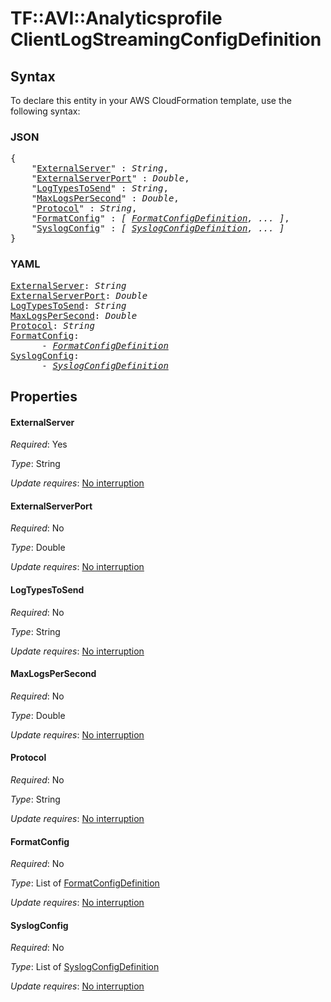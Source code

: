 # TF::AVI::Analyticsprofile ClientLogStreamingConfigDefinition

## Syntax

To declare this entity in your AWS CloudFormation template, use the following syntax:

### JSON

<pre>
{
    "<a href="#externalserver" title="ExternalServer">ExternalServer</a>" : <i>String</i>,
    "<a href="#externalserverport" title="ExternalServerPort">ExternalServerPort</a>" : <i>Double</i>,
    "<a href="#logtypestosend" title="LogTypesToSend">LogTypesToSend</a>" : <i>String</i>,
    "<a href="#maxlogspersecond" title="MaxLogsPerSecond">MaxLogsPerSecond</a>" : <i>Double</i>,
    "<a href="#protocol" title="Protocol">Protocol</a>" : <i>String</i>,
    "<a href="#formatconfig" title="FormatConfig">FormatConfig</a>" : <i>[ <a href="formatconfigdefinition.md">FormatConfigDefinition</a>, ... ]</i>,
    "<a href="#syslogconfig" title="SyslogConfig">SyslogConfig</a>" : <i>[ <a href="syslogconfigdefinition.md">SyslogConfigDefinition</a>, ... ]</i>
}
</pre>

### YAML

<pre>
<a href="#externalserver" title="ExternalServer">ExternalServer</a>: <i>String</i>
<a href="#externalserverport" title="ExternalServerPort">ExternalServerPort</a>: <i>Double</i>
<a href="#logtypestosend" title="LogTypesToSend">LogTypesToSend</a>: <i>String</i>
<a href="#maxlogspersecond" title="MaxLogsPerSecond">MaxLogsPerSecond</a>: <i>Double</i>
<a href="#protocol" title="Protocol">Protocol</a>: <i>String</i>
<a href="#formatconfig" title="FormatConfig">FormatConfig</a>: <i>
      - <a href="formatconfigdefinition.md">FormatConfigDefinition</a></i>
<a href="#syslogconfig" title="SyslogConfig">SyslogConfig</a>: <i>
      - <a href="syslogconfigdefinition.md">SyslogConfigDefinition</a></i>
</pre>

## Properties

#### ExternalServer

_Required_: Yes

_Type_: String

_Update requires_: [No interruption](https://docs.aws.amazon.com/AWSCloudFormation/latest/UserGuide/using-cfn-updating-stacks-update-behaviors.html#update-no-interrupt)

#### ExternalServerPort

_Required_: No

_Type_: Double

_Update requires_: [No interruption](https://docs.aws.amazon.com/AWSCloudFormation/latest/UserGuide/using-cfn-updating-stacks-update-behaviors.html#update-no-interrupt)

#### LogTypesToSend

_Required_: No

_Type_: String

_Update requires_: [No interruption](https://docs.aws.amazon.com/AWSCloudFormation/latest/UserGuide/using-cfn-updating-stacks-update-behaviors.html#update-no-interrupt)

#### MaxLogsPerSecond

_Required_: No

_Type_: Double

_Update requires_: [No interruption](https://docs.aws.amazon.com/AWSCloudFormation/latest/UserGuide/using-cfn-updating-stacks-update-behaviors.html#update-no-interrupt)

#### Protocol

_Required_: No

_Type_: String

_Update requires_: [No interruption](https://docs.aws.amazon.com/AWSCloudFormation/latest/UserGuide/using-cfn-updating-stacks-update-behaviors.html#update-no-interrupt)

#### FormatConfig

_Required_: No

_Type_: List of <a href="formatconfigdefinition.md">FormatConfigDefinition</a>

_Update requires_: [No interruption](https://docs.aws.amazon.com/AWSCloudFormation/latest/UserGuide/using-cfn-updating-stacks-update-behaviors.html#update-no-interrupt)

#### SyslogConfig

_Required_: No

_Type_: List of <a href="syslogconfigdefinition.md">SyslogConfigDefinition</a>

_Update requires_: [No interruption](https://docs.aws.amazon.com/AWSCloudFormation/latest/UserGuide/using-cfn-updating-stacks-update-behaviors.html#update-no-interrupt)

